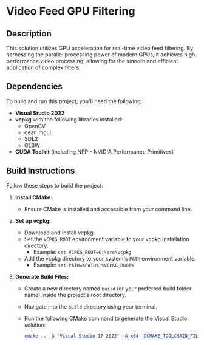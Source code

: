 # Video Feed GPU Filtering

## Description

This solution utilizes GPU acceleration for real-time video feed filtering. By harnessing the parallel processing power of modern GPUs, it achieves high-performance video processing, allowing for the smooth and efficient application of complex filters.

## Dependencies

To build and run this project, you'll need the following:

* **Visual Studio 2022**
* **vcpkg** with the following libraries installed:
    * OpenCV
    * dear imgui
    * SDL2
    * GL3W
* **CUDA Toolkit** (including NPP - NVIDIA Performance Primitives)

## Build Instructions

Follow these steps to build the project:

1.  **Install CMake:**
    * Ensure CMake is installed and accessible from your command line.

2.  **Set up vcpkg:**
    * Download and install vcpkg.
    * Set the `VCPKG_ROOT` environment variable to your vcpkg installation directory.
        * Example: `set VCPKG_ROOT=C:\src\vcpkg`
    * Add the vcpkg directory to your system's `PATH` environment variable.
        * Example: `set PATH=%PATH%;%VCPKG_ROOT%`

3.  **Generate Build Files:**
    * Create a new directory named `build` (or your preferred build folder name) inside the project's root directory.
    * Navigate into the `build` directory using your terminal.
    * Run the following CMake command to generate the Visual Studio solution:

        ```cmake
        cmake .. -G "Visual Studio 17 2022" -A x64 -DCMAKE_TOOLCHAIN_FILE="%VCPKG_ROOT%/scripts/buildsystems/vcpkg.cmake"
        ```
